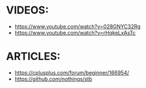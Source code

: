 # VIDEOS:

- https://www.youtube.com/watch?v=028GNYC32Rg
- https://www.youtube.com/watch?v=rHqkeLxAsTc

# ARTICLES:

- https://cplusplus.com/forum/beginner/166954/
- https://github.com/nothings/stb
